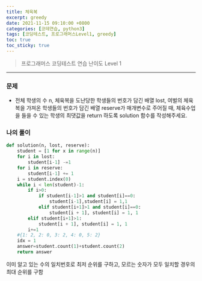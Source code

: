 ```yaml
---
title: 체육복
excerpt: greedy
date: 2021-11-15 09:10:00 +0800
categories: [코테연습, python3]
tags: [코딩테스트, 프로그래머스Level1, greedy]
toc: true
toc_sticky: true
---
```


> 프로그래머스 코딩테스트 연습
> 난이도 Level 1

***

### 문제  
* 전체 학생의 수 n, 체육복을 도난당한 학생들의 번호가 담긴 배열 lost, 여벌의 체육복을 가져온 학생들의 번호가 담긴 배열 reserve가 매개변수로 주어질 때, 체육수업을 들을 수 있는 학생의 최댓값을 return 하도록 solution 함수를 작성해주세요.

### 나의 풀이

```python
def solution(n, lost, reserve):
    student = [1 for x in range(n)]
    for i in lost:
        student[i-1] -=1
    for i in reserve:
        student[i-1] += 1
    i = student.index(0)
    while i < len(student)-1:
        if i>0:
            if student[i-1]>1 and student[i]==0:
                student[i-1],student[i] = 1,1
            elif student[i+1]>1 and student[i]==0:
                student[i + 1], student[i] = 1, 1
        elif student[i+1]>1:
            student[i + 1], student[i] = 1, 1
        i+=1
    #{1: 2, 2: 0, 3: 2, 4: 0, 5: 2}
    idx = 1
    answer=student.count(1)+student.count(2)
    return answer
```
이미 알고 있는 수의 일치번호로 최저 순위를 구하고, 모르는 숫자가 모두 일치할 경우의 최대 순위를 구함

